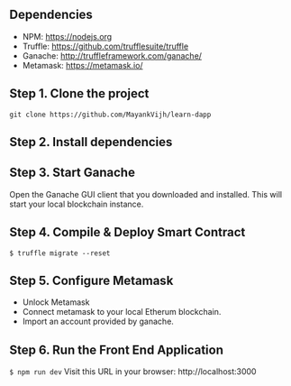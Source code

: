 ## Dependencies
- NPM: https://nodejs.org
- Truffle: https://github.com/trufflesuite/truffle
- Ganache: http://truffleframework.com/ganache/
- Metamask: https://metamask.io/


## Step 1. Clone the project
`git clone https://github.com/MayankVijh/learn-dapp`

## Step 2. Install dependencies

## Step 3. Start Ganache
Open the Ganache GUI client that you downloaded and installed. This will start your local blockchain instance.

## Step 4. Compile & Deploy Smart Contract
`$ truffle migrate --reset`

## Step 5. Configure Metamask
- Unlock Metamask
- Connect metamask to your local Etherum blockchain.
- Import an account provided by ganache.

## Step 6. Run the Front End Application
`$ npm run dev`
Visit this URL in your browser: http://localhost:3000

